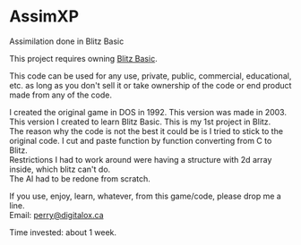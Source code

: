 # AssimXP
Assimilation done in Blitz Basic

This project requires owning [Blitz Basic](https://en.wikipedia.org/wiki/Blitz_BASIC). 

This code can be used for any use, private, public, commercial, educational, etc. as long as you don't sell it or take ownership of the code or end product made from any of the code.

I created the original game in DOS in 1992.  This version was made in 2003.
This version I created to learn Blitz Basic.  This is my 1st project in Blitz.  
The reason why the code is not the best it could be is I tried to stick to the 
original code.  I cut and paste function by function converting from C to Blitz.  
Restrictions I had to work around were having a structure with 2d array inside,
which blitz can't do.  
The AI had to be redone from scratch.  
  
If you use, enjoy, learn, whatever, from this game/code, please drop me a line.  
Email: perry@digitalox.ca  

Time invested: about 1 week.  
